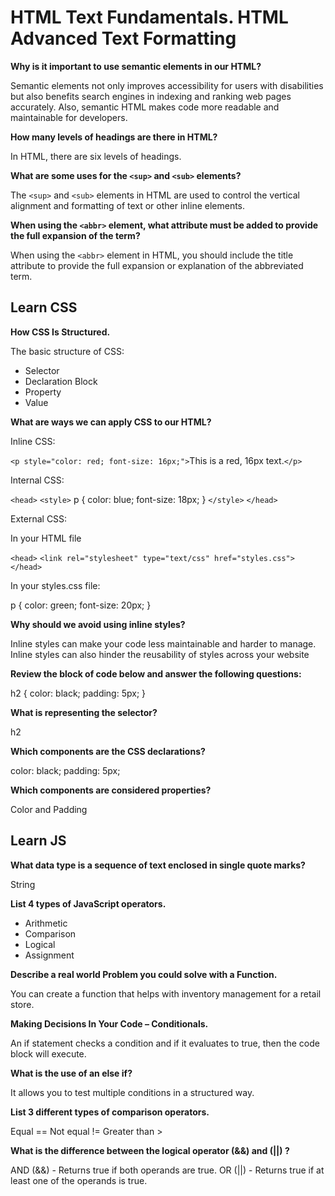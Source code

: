 # HTML Text Fundamentals. HTML Advanced Text Formatting

**Why is it important to use semantic elements in our HTML?**

Semantic elements not only improves accessibility for users with disabilities but also benefits search engines in indexing and ranking web pages accurately. Also, semantic HTML makes code more readable and maintainable for developers.

**How many levels of headings are there in HTML?**

In HTML, there are six levels of headings.

**What are some uses for the `<sup>` and `<sub>` elements?**

The `<sup>` and `<sub>` elements in HTML are used to control the vertical alignment and formatting of text or other inline elements.

**When using the `<abbr>` element, what attribute must be added to provide the full expansion of the term?**

When using the `<abbr>` element in HTML, you should include the title attribute to provide the full expansion or explanation of the abbreviated term.

## Learn CSS

**How CSS Is Structured.**

The basic structure of CSS:

* Selector
* Declaration Block
* Property
* Value

**What are ways we can apply CSS to our HTML?**

Inline CSS:

`<p style="color: red; font-size: 16px;">`This is a red, 16px text.`</p>`

Internal CSS:

`<head>`
  `<style>`
    p {
      color: blue;
      font-size: 18px;
    }
  `</style>`
`</head>`

External CSS:

In your HTML file

`<head>`
  `<link rel="stylesheet" type="text/css" href="styles.css">`
`</head>`

In your styles.css file:

p {
  color: green;
  font-size: 20px;
}

**Why should we avoid using inline styles?**

Inline styles can make your code less maintainable and harder to manage.  Inline styles can also hinder the reusability of styles across your website

**Review the block of code below and answer the following questions:**

   h2 {
     color: black;
     padding: 5px;
   }

**What is representing the selector?**

h2

**Which components are the CSS declarations?**

color: black;
padding: 5px;

**Which components are considered properties?**

Color and Padding

## Learn JS

**What data type is a sequence of text enclosed in single quote marks?**

String

**List 4 types of JavaScript operators.**

* Arithmetic
* Comparison
* Logical
* Assignment

**Describe a real world Problem you could solve with a Function.**

You can create a function that helps with inventory management for a retail store.

**Making Decisions In Your Code – Conditionals.**

An if statement checks a condition and if it evaluates to true, then the code block will execute.

**What is the use of an else if?**

 It allows you to test multiple conditions in a structured way.

**List 3 different types of comparison operators.**

Equal ==
Not equal !=
Greater than >

**What is the difference between the logical operator (&&) and (||) ?**

 AND (&&) - Returns true if both operands are true.
 OR (||) - Returns true if at least one of the operands is true.
